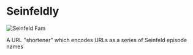 # Seinfeldly

![Seinfeld Fam](https://d2d9cnk8doncvf.cloudfront.net/content-images/article/imagen-seinfeld2000s-greatest-hits/Bj7SEhGCMAAYwY1_vice_970x435.jpg)

A URL "shortener" which encodes URLs as a series of Seinfeld episode names
